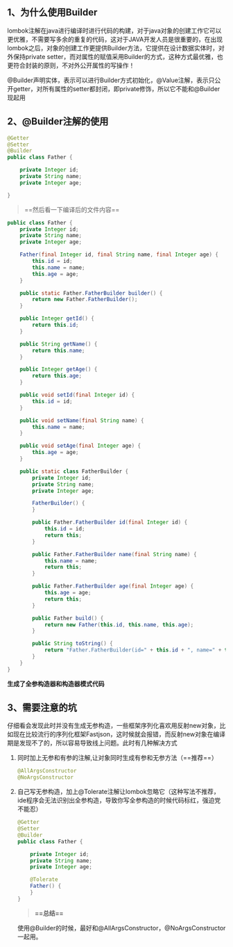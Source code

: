 ## 1、为什么使用Builder

lombok注解在java进行编译时进行代码的构建，对于java对象的创建工作它可以更优雅，不需要写多余的重复的代码，这对于JAVA开发人员是很重要的，在出现lombok之后，对象的创建工作更提供Builder方法，它提供在设计数据实体时，对外保持private setter，而对属性的赋值采用Builder的方式，这种方式最优雅，也更符合封装的原则，不对外公开属性的写操作！

@Builder声明实体，表示可以进行Builder方式初始化，@Value注解，表示只公开getter，对所有属性的setter都封闭，即private修饰，所以它不能和@Builder现起用

## 2、@Builder注解的使用

```java
@Getter
@Setter
@Builder
public class Father {

    private Integer id;
    private String name;
    private Integer age;

}

```

> ==然后看一下编译后的文件内容==

```java
public class Father {
    private Integer id;
    private String name;
    private Integer age;

    Father(final Integer id, final String name, final Integer age) {
        this.id = id;
        this.name = name;
        this.age = age;
    }

    public static Father.FatherBuilder builder() {
        return new Father.FatherBuilder();
    }

    public Integer getId() {
        return this.id;
    }

    public String getName() {
        return this.name;
    }

    public Integer getAge() {
        return this.age;
    }

    public void setId(final Integer id) {
        this.id = id;
    }

    public void setName(final String name) {
        this.name = name;
    }

    public void setAge(final Integer age) {
        this.age = age;
    }

    public static class FatherBuilder {
        private Integer id;
        private String name;
        private Integer age;

        FatherBuilder() {
        }

        public Father.FatherBuilder id(final Integer id) {
            this.id = id;
            return this;
        }

        public Father.FatherBuilder name(final String name) {
            this.name = name;
            return this;
        }

        public Father.FatherBuilder age(final Integer age) {
            this.age = age;
            return this;
        }

        public Father build() {
            return new Father(this.id, this.name, this.age);
        }

        public String toString() {
            return "Father.FatherBuilder(id=" + this.id + ", name=" + this.name + ", age=" + this.age + ")";
        }
    }
}

```

**生成了全参构造器和构造器模式代码**

## 3、需要注意的坑

仔细看会发现此时并没有生成无参构造，一些框架序列化喜欢用反射new对象，比如现在比较流行的序列化框架Fastjson，这时候就会报错，而反射new对象在编译期是发现不了的，所以容易导致线上问题。此时有几种解决方式

1. 同时加上无参和有参的注解,让对象同时生成有参和无参方法（==推荐==）

   ```java
   @AllArgsConstructor
   @NoArgsConstructor
   ```

   

2. 自己写无参构造，加上@Tolerate注解让lombok忽略它（这种写法不推荐，ide程序会无法识别出全参构造，导致你写全参构造的时候代码标红，强迫党不能忍）

   ```java
   @Getter
   @Setter
   @Builder
   public class Father {
   
       private Integer id;
       private String name;
       private Integer age;
   
       @Tolerate
       Father() {
       }
   }
   
   ```

   > **==总结==**

   使用@Builder的时候，最好和@AllArgsConstructor，@NoArgsConstructor一起用。

